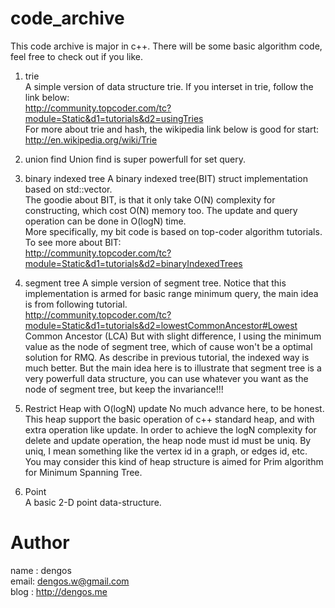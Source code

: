 code_archive
============


This code archive is major in c++. There will be some basic algorithm code, feel free to check out if you like.

1. trie  
A simple version of data structure trie.
If you interset in trie, follow the link below:   
http://community.topcoder.com/tc?module=Static&d1=tutorials&d2=usingTries  
For more about trie and hash, the wikipedia link below is good for start:   
http://en.wikipedia.org/wiki/Trie  

2. union find
Union find is super powerfull for set query. 

3. binary indexed tree
A binary indexed tree(BIT) struct implementation based on std::vector.  
The goodie about BIT, is that it only take O(N) complexity for constructing, which cost O(N) memory too. 
The update and query operation can be done in O(logN) time.  
More specifically, my bit code is based on top-coder algorithm tutorials.
To see more about BIT:  
http://community.topcoder.com/tc?module=Static&d1=tutorials&d2=binaryIndexedTrees  


4. segment tree
A simple version of segment tree. Notice that this implementation is armed for basic range minimum query, 
the main idea is from following tutorial.  
http://community.topcoder.com/tc?module=Static&d1=tutorials&d2=lowestCommonAncestor#Lowest Common Ancestor (LCA)
But with slight difference, I using the minimum value as the node of segment tree, which of cause won't be a 
optimal solution for RMQ. As describe in previous tutorial, the indexed way is much better. But the main idea
here is to illustrate that segment tree is a very powerfull data structure, you can use whatever you want as
the node of segment tree, but keep the invariance!!!

5. Restrict Heap with O(logN) update 
No much advance here, to be honest.
This heap support the basic operation of c++ standard heap, and with extra operation like update.
In order to achieve the logN complexity for delete and update operation, the heap node must id must be uniq.
By uniq, I mean something like the vertex id in a graph, or edges id, etc.
You may consider this kind of heap structure is aimed for Prim algorithm for Minimum Spanning Tree.

6. Point  
A basic 2-D point data-structure.

Author
============
name :   dengos  
email:   dengos.w@gmail.com  
blog :   http://dengos.me  

